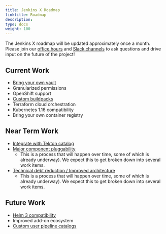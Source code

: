 ```yaml
---
title: Jenkins X Roadmap
linktitle: Roadmap
description:
type: docs
weight: 100
---
```


The Jenkins X roadmap will be updated approximately once a month. Please join our [office hours](https://jenkins-x.io/community/#office-hours) and [Slack channels](https://jenkins-x.io/community/#slack) to ask questions and drive input on the future of the project!

## Current Work

- [Bring your own vault](https://jenkins-x.io/docs/install-setup/installing/boot/secrets/#external)
- Granularized permissions
- OpenShift support
- [Custom buildpacks](https://jenkins-x.io/docs/create-project/build-packs/#using-custom-build-packs)
- Terraform cloud orchestration
- Kubernetes 1.16 compatibility
- Bring your own container registry

## Near Term Work

- [Integrate with Tekton catalog](https://github.com/jenkins-x/jx/issues/7381)
- [Major component pluggability](https://github.com/jenkins-x/jx/issues/7383)
  - This is a process that will happen over time, some of which is already underway). We expect this to get broken down into several work items.
- [Technical debt reduction / Improved architecture](https://github.com/jenkins-x/jx/issues/7384)
  - This is a process that will happen over time, some of which is already underway). We expect this to get broken down into several work items.

## Future Work

- [Helm 3 compatibility](https://github.com/jenkins-x/jx/issues/7380)
- Improved add-on ecosystem
- [Custom user pipeline catalogs](https://github.com/jenkins-x/jx/issues/7382)
